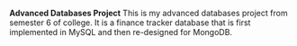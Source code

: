 **Advanced Databases Project**
This is my advanced databases project from semester 6 of college. It is a finance tracker database that is first implemented in MySQL and then re-designed for MongoDB.